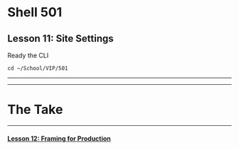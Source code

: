 # Shell 501
## Lesson 11: Site Settings

Ready the CLI

`cd ~/School/VIP/501`

___


___

# The Take

___

#### [Lesson 12: Framing for Production](https://github.com/inkVerb/vip/blob/master/501-shell/Lesson-12.md)
